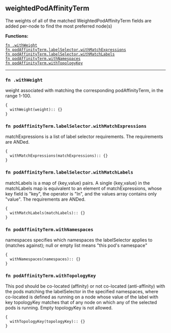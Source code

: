 
## weightedPodAffinityTerm
The weights of all of the matched WeightedPodAffinityTerm fields are added per-node to find the most preferred node(s)

**Functions:**

[`fn .withWeight`](#fn-withweight)  
[`fn podAffinityTerm.labelSelector.withMatchExpressions`](#fn-podaffinitytermlabelselectorwithmatchexpressions)  
[`fn podAffinityTerm.labelSelector.withMatchLabels`](#fn-podaffinitytermlabelselectorwithmatchlabels)  
[`fn podAffinityTerm.withNamespaces`](#fn-podaffinitytermwithnamespaces)  
[`fn podAffinityTerm.withTopologyKey`](#fn-podaffinitytermwithtopologykey)  

---


### `fn .withWeight`
weight associated with matching the corresponding podAffinityTerm, in the range 1-100.
```jsonnet
{
  withWeight(weight):: {}
}
```

### `fn podAffinityTerm.labelSelector.withMatchExpressions`
matchExpressions is a list of label selector requirements. The requirements are ANDed.
```jsonnet
{
  withMatchExpressions(matchExpressions):: {}
}
```

### `fn podAffinityTerm.labelSelector.withMatchLabels`
matchLabels is a map of {key,value} pairs. A single {key,value} in the matchLabels map is equivalent to an element of matchExpressions, whose key field is "key", the operator is "In", and the values array contains only "value". The requirements are ANDed.
```jsonnet
{
  withMatchLabels(matchLabels):: {}
}
```

### `fn podAffinityTerm.withNamespaces`
namespaces specifies which namespaces the labelSelector applies to (matches against); null or empty list means "this pod's namespace"
```jsonnet
{
  withNamespaces(namespaces):: {}
}
```

### `fn podAffinityTerm.withTopologyKey`
This pod should be co-located (affinity) or not co-located (anti-affinity) with the pods matching the labelSelector in the specified namespaces, where co-located is defined as running on a node whose value of the label with key topologyKey matches that of any node on which any of the selected pods is running. Empty topologyKey is not allowed.
```jsonnet
{
  withTopologyKey(topologyKey):: {}
}
```

